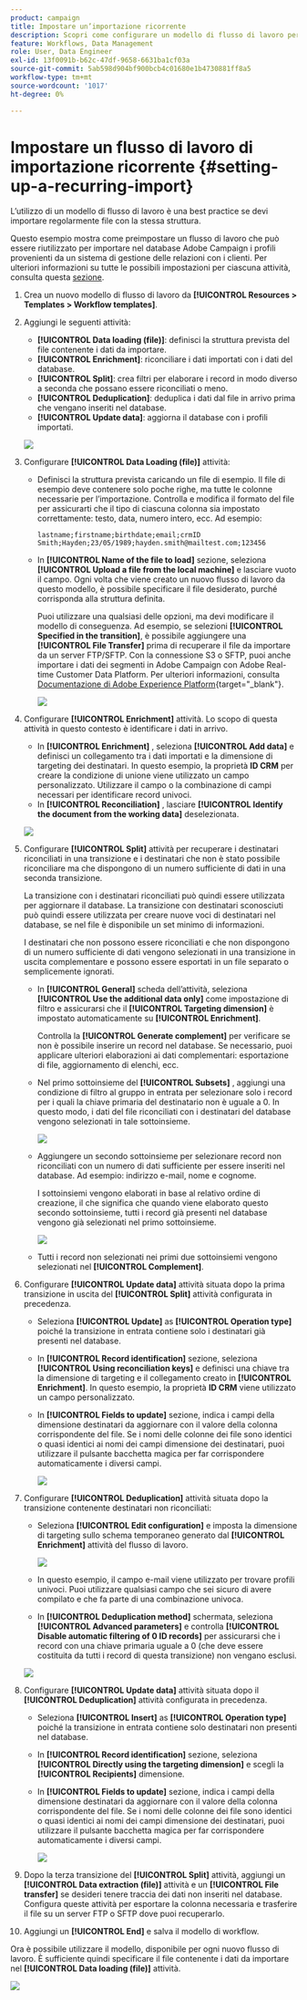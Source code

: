 ```yaml
---
product: campaign
title: Impostare un’importazione ricorrente
description: Scopri come configurare un modello di flusso di lavoro per le importazioni ricorrenti.
feature: Workflows, Data Management
role: User, Data Engineer
exl-id: 13f0091b-b62c-47df-9658-6631ba1cf03a
source-git-commit: 5ab598d904bf900bcb4c01680e1b4730881ff8a5
workflow-type: tm+mt
source-wordcount: '1017'
ht-degree: 0%

---
```


# Impostare un flusso di lavoro di importazione ricorrente {#setting-up-a-recurring-import}



L’utilizzo di un modello di flusso di lavoro è una best practice se devi importare regolarmente file con la stessa struttura.

Questo esempio mostra come preimpostare un flusso di lavoro che può essere riutilizzato per importare nel database Adobe Campaign i profili provenienti da un sistema di gestione delle relazioni con i clienti. Per ulteriori informazioni su tutte le possibili impostazioni per ciascuna attività, consulta questa [sezione](activities.md).

1. Crea un nuovo modello di flusso di lavoro da **[!UICONTROL Resources > Templates > Workflow templates]**.
1. Aggiungi le seguenti attività:

   * **[!UICONTROL Data loading (file)]**: definisci la struttura prevista del file contenente i dati da importare.
   * **[!UICONTROL Enrichment]**: riconciliare i dati importati con i dati del database.
   * **[!UICONTROL Split]**: crea filtri per elaborare i record in modo diverso a seconda che possano essere riconciliati o meno.
   * **[!UICONTROL Deduplication]**: deduplica i dati dal file in arrivo prima che vengano inseriti nel database.
   * **[!UICONTROL Update data]**: aggiorna il database con i profili importati.

   ![](assets/import_template_example0.png)

1. Configurare **[!UICONTROL Data Loading (file)]** attività:

   * Definisci la struttura prevista caricando un file di esempio. Il file di esempio deve contenere solo poche righe, ma tutte le colonne necessarie per l’importazione. Controlla e modifica il formato del file per assicurarti che il tipo di ciascuna colonna sia impostato correttamente: testo, data, numero intero, ecc. Ad esempio:

     ```
     lastname;firstname;birthdate;email;crmID
     Smith;Hayden;23/05/1989;hayden.smith@mailtest.com;123456
     ```

   * In **[!UICONTROL Name of the file to load]** sezione, seleziona **[!UICONTROL Upload a file from the local machine]** e lasciare vuoto il campo. Ogni volta che viene creato un nuovo flusso di lavoro da questo modello, è possibile specificare il file desiderato, purché corrisponda alla struttura definita.

     Puoi utilizzare una qualsiasi delle opzioni, ma devi modificare il modello di conseguenza. Ad esempio, se selezioni **[!UICONTROL Specified in the transition]**, è possibile aggiungere una **[!UICONTROL File Transfer]** prima di recuperare il file da importare da un server FTP/SFTP. Con la connessione S3 o SFTP, puoi anche importare i dati dei segmenti in Adobe Campaign con Adobe Real-time Customer Data Platform. Per ulteriori informazioni, consulta [Documentazione di Adobe Experience Platform](https://experienceleague.adobe.com/docs/experience-platform/destinations/catalog/email-marketing/adobe-campaign.html){target="_blank"}.

     ![](assets/import_template_example1.png)

1. Configurare **[!UICONTROL Enrichment]** attività. Lo scopo di questa attività in questo contesto è identificare i dati in arrivo.

   * In **[!UICONTROL Enrichment]** , seleziona **[!UICONTROL Add data]** e definisci un collegamento tra i dati importati e la dimensione di targeting dei destinatari. In questo esempio, la proprietà **ID CRM** per creare la condizione di unione viene utilizzato un campo personalizzato. Utilizzare il campo o la combinazione di campi necessari per identificare record univoci.
   * In **[!UICONTROL Reconciliation]** , lasciare **[!UICONTROL Identify the document from the working data]** deselezionata.

   ![](assets/import_template_example2.png)

1. Configurare **[!UICONTROL Split]** attività per recuperare i destinatari riconciliati in una transizione e i destinatari che non è stato possibile riconciliare ma che dispongono di un numero sufficiente di dati in una seconda transizione.

   La transizione con i destinatari riconciliati può quindi essere utilizzata per aggiornare il database. La transizione con destinatari sconosciuti può quindi essere utilizzata per creare nuove voci di destinatari nel database, se nel file è disponibile un set minimo di informazioni.

   I destinatari che non possono essere riconciliati e che non dispongono di un numero sufficiente di dati vengono selezionati in una transizione in uscita complementare e possono essere esportati in un file separato o semplicemente ignorati.

   * In **[!UICONTROL General]** scheda dell’attività, seleziona **[!UICONTROL Use the additional data only]** come impostazione di filtro e assicurarsi che il **[!UICONTROL Targeting dimension]** è impostato automaticamente su **[!UICONTROL Enrichment]**.

     Controlla la **[!UICONTROL Generate complement]** per verificare se non è possibile inserire un record nel database. Se necessario, puoi applicare ulteriori elaborazioni ai dati complementari: esportazione di file, aggiornamento di elenchi, ecc.

   * Nel primo sottoinsieme del **[!UICONTROL Subsets]** , aggiungi una condizione di filtro al gruppo in entrata per selezionare solo i record per i quali la chiave primaria del destinatario non è uguale a 0. In questo modo, i dati del file riconciliati con i destinatari del database vengono selezionati in tale sottoinsieme.

     ![](assets/import_template_example3.png)

   * Aggiungere un secondo sottoinsieme per selezionare record non riconciliati con un numero di dati sufficiente per essere inseriti nel database. Ad esempio: indirizzo e-mail, nome e cognome.

     I sottoinsiemi vengono elaborati in base al relativo ordine di creazione, il che significa che quando viene elaborato questo secondo sottoinsieme, tutti i record già presenti nel database vengono già selezionati nel primo sottoinsieme.

     ![](assets/import_template_example3_2.png)

   * Tutti i record non selezionati nei primi due sottoinsiemi vengono selezionati nel **[!UICONTROL Complement]**.

1. Configurare **[!UICONTROL Update data]** attività situata dopo la prima transizione in uscita del **[!UICONTROL Split]** attività configurata in precedenza.

   * Seleziona **[!UICONTROL Update]** as **[!UICONTROL Operation type]** poiché la transizione in entrata contiene solo i destinatari già presenti nel database.
   * In **[!UICONTROL Record identification]** sezione, seleziona **[!UICONTROL Using reconciliation keys]** e definisci una chiave tra la dimensione di targeting e il collegamento creato in **[!UICONTROL Enrichment]**. In questo esempio, la proprietà **ID CRM** viene utilizzato un campo personalizzato.
   * In **[!UICONTROL Fields to update]** sezione, indica i campi della dimensione destinatari da aggiornare con il valore della colonna corrispondente del file. Se i nomi delle colonne dei file sono identici o quasi identici ai nomi dei campi dimensione dei destinatari, puoi utilizzare il pulsante bacchetta magica per far corrispondere automaticamente i diversi campi.

     ![](assets/import_template_example6.png)

1. Configurare **[!UICONTROL Deduplication]** attività situata dopo la transizione contenente destinatari non riconciliati:

   * Seleziona **[!UICONTROL Edit configuration]** e imposta la dimensione di targeting sullo schema temporaneo generato dal **[!UICONTROL Enrichment]** attività del flusso di lavoro.

     ![](assets/import_template_example4.png)

   * In questo esempio, il campo e-mail viene utilizzato per trovare profili univoci. Puoi utilizzare qualsiasi campo che sei sicuro di avere compilato e che fa parte di una combinazione univoca.
   * In **[!UICONTROL Deduplication method]** schermata, seleziona **[!UICONTROL Advanced parameters]** e controlla **[!UICONTROL Disable automatic filtering of 0 ID records]** per assicurarsi che i record con una chiave primaria uguale a 0 (che deve essere costituita da tutti i record di questa transizione) non vengano esclusi.

   ![](assets/import_template_example7.png)

1. Configurare **[!UICONTROL Update data]** attività situata dopo il **[!UICONTROL Deduplication]** attività configurata in precedenza.

   * Seleziona **[!UICONTROL Insert]** as **[!UICONTROL Operation type]** poiché la transizione in entrata contiene solo destinatari non presenti nel database.
   * In **[!UICONTROL Record identification]** sezione, seleziona **[!UICONTROL Directly using the targeting dimension]** e scegli la **[!UICONTROL Recipients]** dimensione.
   * In **[!UICONTROL Fields to update]** sezione, indica i campi della dimensione destinatari da aggiornare con il valore della colonna corrispondente del file. Se i nomi delle colonne dei file sono identici o quasi identici ai nomi dei campi dimensione dei destinatari, puoi utilizzare il pulsante bacchetta magica per far corrispondere automaticamente i diversi campi.

     ![](assets/import_template_example8.png)

1. Dopo la terza transizione del **[!UICONTROL Split]** attività, aggiungi un **[!UICONTROL Data extraction (file)]** attività e un **[!UICONTROL File transfer]** se desideri tenere traccia dei dati non inseriti nel database. Configura queste attività per esportare la colonna necessaria e trasferire il file su un server FTP o SFTP dove puoi recuperarlo.
1. Aggiungi un **[!UICONTROL End]** e salva il modello di workflow.

Ora è possibile utilizzare il modello, disponibile per ogni nuovo flusso di lavoro. È sufficiente quindi specificare il file contenente i dati da importare nel **[!UICONTROL Data loading (file)]** attività.

![](assets/import_template_example9.png)
